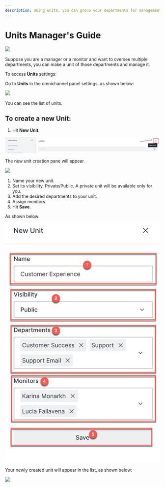 ```yaml
---
description: Using units, you can group your departments for management purposes.
---
```


# Units Manager's Guide

![](<../../.gitbook/assets/2021-06-10\_22-31-38 (3) (3) (3) (3) (3) (3) (3) (3) (3) (2) (3) (1) (1) (15) (1).jpg>)

Suppose you are a manager or a monitor and want to oversee multiple departments, you can make a unit of those departments and manage it.

To access **Units** settings:

Go to **Units** in the omnichannel panel settings, as shown below:

![](<../../.gitbook/assets/0 (13).png>)

You can see the list of units.

## To create a new Unit:

1. Hit **New Unit**.

![](<../../.gitbook/assets/1 (13).png>)

The new unit creation pane will appear.

![](<../../.gitbook/assets/2 (11).png>)

1. Name your new unit.
2. Set its visibility. Private/Public. A private unit will be available only for you.
3. Add the desired departments to your unit.
4. Assign monitors.
5. Hit **Save**.

As shown below:

![](<../../.gitbook/assets/3 (11).png>)

Your newly created unit will appear in the list, as shown below:

![](<../../.gitbook/assets/4 (12).png>)
